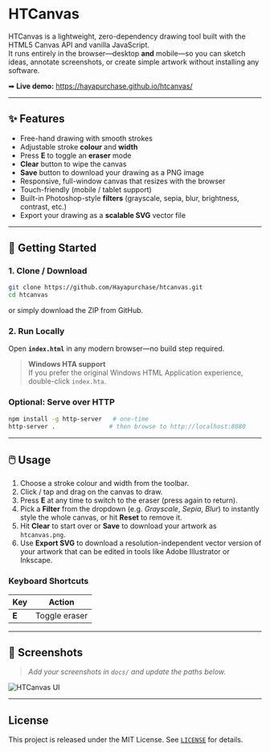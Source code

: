# HTCanvas

HTCanvas is a lightweight, zero-dependency drawing tool built with the HTML5 Canvas
API and vanilla JavaScript.  
It runs entirely in the browser—desktop **and** mobile—so you can sketch ideas,
annotate screenshots, or create simple artwork without installing any software.

➡ **Live demo:** <https://hayapurchase.github.io/htcanvas/>

---

## ✨ Features

* Free-hand drawing with smooth strokes  
* Adjustable stroke **colour** and **width**  
* Press **E** to toggle an **eraser** mode  
* **Clear** button to wipe the canvas  
* **Save** button to download your drawing as a PNG image  
* Responsive, full-window canvas that resizes with the browser  
* Touch-friendly (mobile / tablet support)  
* Built-in Photoshop-style **filters** (grayscale, sepia, blur, brightness, contrast, etc.)
* Export your drawing as a **scalable SVG** vector file  

---

## 🚀 Getting Started

### 1. Clone / Download

```bash
git clone https://github.com/Hayapurchase/htcanvas.git
cd htcanvas
```
or simply download the ZIP from GitHub.

### 2. Run Locally

Open **`index.html`** in any modern browser—no build step required.

> **Windows HTA support**  
> If you prefer the original Windows HTML Application experience, double-click
> `index.hta`.

### Optional: Serve over HTTP

```bash
npm install -g http-server   # one-time
http-server .               # then browse to http://localhost:8080
```

---

## 🖱️ Usage

1. Choose a stroke colour and width from the toolbar.  
2. Click / tap and drag on the canvas to draw.  
3. Press **E** at any time to switch to the eraser (press again to return).  
4. Pick a **Filter** from the dropdown (e.g. *Grayscale*, *Sepia*, *Blur*) to instantly style the whole canvas, or hit **Reset** to remove it.  
5. Hit **Clear** to start over or **Save** to download your artwork as
   `htcanvas.png`.
6. Use **Export SVG** to download a resolution-independent vector version of your artwork that can be edited in tools like Adobe Illustrator or Inkscape.

### Keyboard Shortcuts

| Key | Action            |
|-----|-------------------|
| **E** | Toggle eraser |

---

## 📸 Screenshots

> _Add your screenshots in `docs/` and update the paths below._

![HTCanvas UI](docs/screenshot.png)

---

## License

This project is released under the MIT License. See [`LICENSE`](LICENSE) for details.

